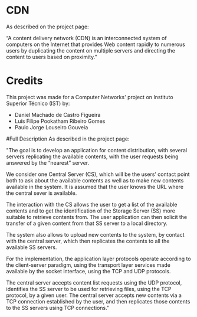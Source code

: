 # CDN
As described on the project page:

“A content delivery network (CDN) is an interconnected system of computers on the Internet that provides Web content rapidly to numerous users by duplicating the content on multiple servers and directing the content to users based on proximity.” 

# Credits
This project was made for a Computer Networks' project on Instituto Superior Técnico (IST) by:

 - Daniel Machado de Castro Figueira
 - Luís Filipe Pookatham Ribeiro Gomes
 - Paulo Jorge Louseiro Gouveia

#Full Description
As described in the project page:

"The goal is to develop an application for content distribution, with several servers replicating the available contents, with the user requests being answered by the “nearest” server.

We consider one Central Server (CS), which will be the users’ contact point both to ask about the available contents as well as to make new contents available in the system. It is assumed that the user knows the URL where the central sever is available.

The interaction with the CS allows the user to get a list of the available contents and to get the identification of the Storage Server (SS) more suitable to retrieve contents from. The user application can then solicit the transfer of a given content from that SS server to a local directory.

The system also allows to upload new contents to the system, by contact with the central server, which then replicates the contents to all the available SS servers.

For the implementation, the application layer protocols operate according to the client-server paradigm, using the transport layer services made available by the socket interface, using the TCP and UDP protocols.

The central server accepts content list requests using the UDP protocol, identifies the SS server to be used for retrieving files, using the TCP protocol, by a given user. The central server accepts new contents via a TCP connection established by the user, and then replicates those contents to the SS servers using TCP connections."
